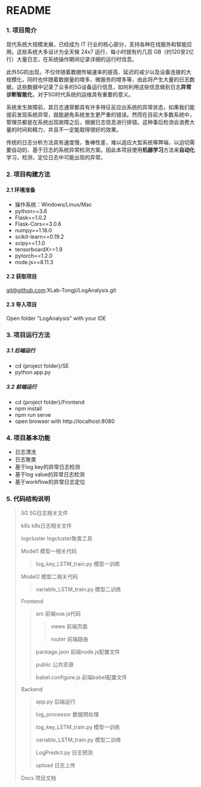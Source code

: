 # README

### 1. 项目简介
现代系统大规模发展，已经成为 IT 行业的核心部分，支持各种在线服务和智能应用。这些系统大多设计为全天候 24x7 运行，每小时就有约几百 GB（约120至2亿行）大量日志，在系统操作期间记录详细的运行时信息。

此外5G的出现，不仅伴随着数据传输速率的提高、延迟的减少以及设备连接的大规模化，同时也伴随着数据量的增多、微服务的增多等，由此将产生大量的日志数据，这些数据中记录了众多的5G设备运行信息，如何利用这些信息做到日志**异常诊断智能化**，对于5G时代系统的运维具有重要的意义。

系统发生故障前，其日志通常都具有许多特征反应出系统的异常状态，如果我们能提前发现系统异常，就能避免系统发生更严重的错误。然而在目前大多数系统中，管理员都是在系统出现故障之后，根据日志信息进行排错。这种事后检测会浪费大量的时间和精力，并且不一定能取得很好的效果。

传统的日志分析方法具有速度慢，鲁棒性差，难以适应大型系统等弊端，以迫切需要自动的、基于日志的系统异常检测方案。因此本项目使用**机器学习**方法来**自动化**学习，检测，定位日志中可能出现的异常。


### 2. 项目构建方法
#### 2.1 环境准备
* 操作系统：Windows/Linux/Mac
* python>=3.6
* Flask==1.0.2
* Flask-Cors==3.0.6
* numpy==1.18.0
* scikit-learn==0.19.2
* scipy==1.1.0
* tensorboardX==1.9
* pytorch==1.2.0
* node.js>=8.11.3

#### 2.2 获取项目
git@github.com:XLab-Tongji/LogAnalysis.git

#### 2.3 导入项目
Open folder "LogAnalysis" with your IDE

### 3. 项目运行方法
##### 3.1 后端运行
* cd {project folder}/SE
* python app.py

##### 3.2 前端运行
- cd {project folder}/Frontend
- npm install
- npm run serve
- open browser with http://localhost:8080

### 4. 项目基本功能
* 日志清洗
* 日志聚类
* 基于log key的异常日志检测
* 基于log value的异常日志检测
* 基于workflow的异常日志定位

### 5. 代码结构说明

> 5G  5G日志相关文件
>
> k8s  k8s日志相关文件
>
> logcluster  logcluster聚类工具
>
> Model1  模型一相关代码
>
> > log_key_LSTM_train.py     模型一训练
>
> Model2  模型二相关代码
> > variable_LSTM_train.py  模型二训练
>
> Frontend
> > src 前端vue.js代码
> >
> > > views 前端页面
> > >
> > > router 前端路由
> >
> > package.json 前端node.js配置文件
> >
> > public 公共资源
> >
> > babel.configure.js 前端babel配置文件
>
> Backend
> > app.py  后端运行
> >
> > log_processor 数据预处理
> >
> > log_key_LSTM_train.py  模型一训练
> >
> > variable_LSTM_train.py  模型二训练
> >
> > LogPredict.py  日志预测
> >
> > upload  日志上传
>
> Docs  项目文档

